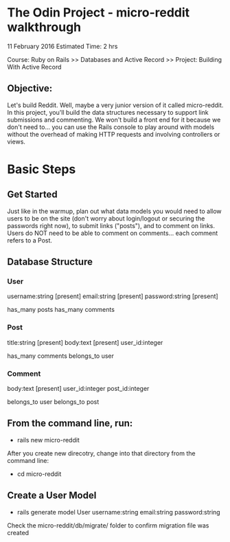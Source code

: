 # The Odin Project - micro-reddit walkthrough

11 February 2016
Estimated Time: 2 hrs

Course: Ruby on Rails >> Databases and Active Record >> Project: Building With Active Record

## Objective:

Let's build Reddit. Well, maybe a very junior version of it called micro-reddit. In this project, you'll build the data structures necessary to support link submissions and commenting. We won't build a front end for it because we don't need to... you can use the Rails console to play around with models without the overhead of making HTTP requests and involving controllers or views.

# Basic Steps

## Get Started

Just like in the warmup, plan out what data models you would need to allow users to be on the site (don't worry about login/logout or securing the passwords right now), to submit links ("posts"), and to comment on links. Users do NOT need to be able to comment on comments... each comment refers to a Post.

## Database Structure

### User

username:string [present]
email:string 	[present]
password:string [present]

has_many posts
has_many comments

### Post

title:string 	[present]
body:text 		[present]
user_id:integer 

has_many comments
belongs_to user

### Comment

body:text 		[present]
user_id:integer 
post_id:integer 

belongs_to user
belongs_to post

## From the command line, run:

- rails new micro-reddit

After you create new direcotry, change into that directory from the command line:

- cd micro-reddit

## Create a User Model

- rails generate model User username:string email:string password:string

Check the micro-reddit/db/migrate/ folder to confirm migration file was created